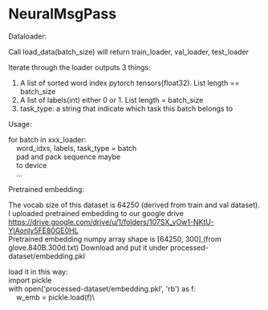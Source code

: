 # NeuralMsgPass

Dataloader:

Call load_data(batch_size) will return train_loader, val_loader, test_loader

Iterate through the loader outputs 3 things:
1. A list of sorted word index pytorch tensors(float32). List length == batch_size
2. A list of labels(int) either 0 or 1. List length = batch_size
3. task_type: a string that indicate which task this batch belongs to

Usage:

for batch in xxx_loader:\
&nbsp;&nbsp;&nbsp;&nbsp;word_idxs, labels, task_type = batch\
&nbsp;&nbsp;&nbsp;&nbsp;pad and pack sequence maybe\
&nbsp;&nbsp;&nbsp;&nbsp;to device\
&nbsp;&nbsp;&nbsp;&nbsp;...

Pretrained embedding:

The vocab size of this dataset is 64250 (derived from train and val dataset). I uploaded pretrained embedding to our google drive https://drive.google.com/drive/u/1/folders/107SX_vOw1-NKtU-YlAonIy5FE80GE0HL \
Pretrained embedding numpy array shape is [64250, 300],(from glove.840B.300d.txt) Download and put it under processed-dataset/embedding.pkl

load it in this way:\
import pickle \
with open('processed-dataset/embedding.pkl', 'rb') as f:\
&nbsp;&nbsp;&nbsp;&nbsp;w_emb = pickle.load(f)\

